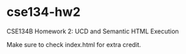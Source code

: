 # cse134-hw2
CSE134B Homework 2: UCD and Semantic HTML Execution

Make sure to check index.html for extra credit.
